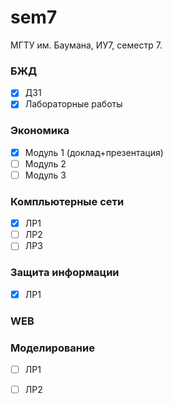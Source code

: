 # sem7
МГТУ им. Баумана, ИУ7, семестр 7.

### БЖД 
 - [x] ДЗ1
 - [x] Лабораторные работы

### Экономика 
 - [x] Модуль 1 (доклад+презентация)
 - [ ] Модуль 2
 - [ ] Модуль 3

### Компльютерные сети
 - [x] ЛР1 
 - [ ] ЛР2
 - [ ] ЛР3

### Защита информации
 - [x] ЛР1

### WEB 

### Моделирование
 - [ ]  ЛР1 
 - [ ]  ЛР2

